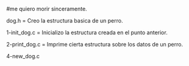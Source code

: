 #me quiero morir sinceramente.

dog.h = Creo la estructura basica de un perro.

1-init_dog.c =  Inicializo la estructura creada en el punto anterior.

2-print_dog.c = Imprime cierta estructura sobre los datos de un perro.

4-new_dog.c